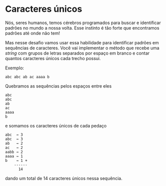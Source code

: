 # Caracteres únicos

Nós, seres humanos, temos cérebros programados para buscar e identificar padrões no mundo a nossa volta.
Esse instinto é tão forte que encontramos padrões até onde não tem!

Mas nesse desafio vamos usar essa habilidade para identificar padrões em sequências de caracteres.
Você vai implementar o método que recebe uma *string* com grupos de letras separados por espaço em branco
e contar quantos caracteres únicos cada trecho possui.

Exemplo:

```
abc abc ab ac aaaa b
```

Quebramos as sequências pelos espaços entre eles

```
abc
abc
ab
ac
aaaa
b
```

e somamos os caracteres únicos de cada pedaço

```
abc  → 3
abc  → 3
ab   → 2
ac   → 2
aabb → 2
aaaa → 1
b    → 1 +
    ------
      14
```

dando um total de 14 caracteres únicos nessa sequência.
